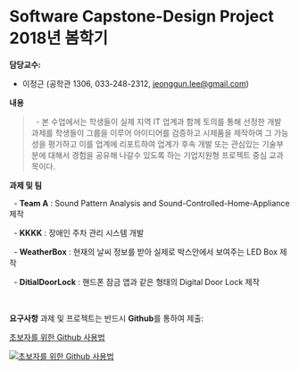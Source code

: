 # Software Capstone-Design Project 2018년 봄학기

**담당교수:**
   - 이정근 (공학관 1306, 033-248-2312, jeonggun.lee@gmail.com)

**내용**
>   - 본 수업에서는 학생들이 실제 지역 IT 업계과 함께 토의를 통해 선정한 개발 과제를 학생들이 그룹을 이루어 아이디어를 검증하고 시제품을 제작하여 그 가능성을 평가하고 이를 업계에 리포트하여 업계가 후속 개발 또는 관심있는 기술부분에 대해서 경험을 공유해 나갈수 있도록 하는 기업지원형 프로젝트 중심 교과목이다.

**과제 및 팀**

   - **Team A** : Sound Pattern Analysis and Sound-Controlled-Home-Appliance 제작
   
   - **KKKK** : 장애인 주차 관리 시스템 개발
   
   - **WeatherBox** : 현재의 날씨 정보를 받아 실제로 박스안에서 보여주는 LED Box 제작
   
   - **DitialDoorLock** : 핸드폰 잠금 앱과 같은 형태의 Digital Door Lock 제작
   
     
   
**요구사항**
 과제 및 프로젝트는 반드시 **Github**를 통하여 제출:
 
 [초보자를 위한 Github 사용법](https://www.youtube.com/watch?v=JEY3X64gX4Q&t=552s)
 
 [![초보자를 위한 Github 사용법](http://img.youtube.com/vi/JEY3X64gX4Q/0.jpg)](https://www.youtube.com/watch?v=JEY3X64gX4Q&t=552s) 
